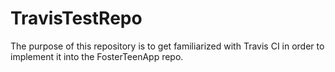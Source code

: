 # TravisTestRepo
The purpose of this repository is to get familiarized with Travis CI in order to implement it into the FosterTeenApp repo.
